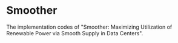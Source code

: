 # Smoother
The implementation codes of "Smoother: Maximizing Utilization of Renewable Power via Smooth Supply in Data Centers".
